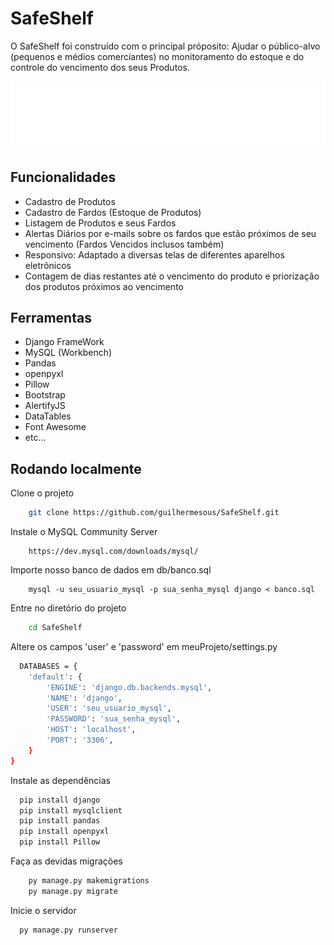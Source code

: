 
# SafeShelf

O SafeShelf foi construído com o principal próposito: Ajudar o público-alvo (pequenos e médios comerciantes) no monitoramento do estoque e do controle do vencimento dos seus Produtos.




![Logo](meuApp/static/meuApp/imagens/Picsart_24-03-04_12-57-56-236.png)


## Funcionalidades

- Cadastro de Produtos
- Cadastro de Fardos (Estoque de Produtos)
- Listagem de Produtos e seus Fardos
- Alertas Diários por e-mails sobre os fardos que estão próximos de seu vencimento (Fardos Vencidos inclusos também)
- Responsivo: Adaptado a diversas telas de diferentes aparelhos eletrônicos
- Contagem de dias restantes até o vencimento do produto e priorização dos produtos próximos ao vencimento

## Ferramentas
- Django FrameWork
- MySQL (Workbench)
- Pandas
- openpyxl
- Pillow
- Bootstrap
- AlertifyJS
- DataTables
- Font Awesome
- etc...


## Rodando localmente

Clone o projeto
```bash
    git clone https://github.com/guilhermesous/SafeShelf.git
```

Instale o MySQL Community Server
```
    https://dev.mysql.com/downloads/mysql/
```

Importe nosso banco de dados em db/banco.sql
```
    mysql -u seu_usuario_mysql -p sua_senha_mysql django < banco.sql
```


Entre no diretório do projeto

```bash
    cd SafeShelf
```

Altere os campos 'user' e 'password' em meuProjeto/settings.py
```bash
  DATABASES = {
    'default': {
        'ENGINE': 'django.db.backends.mysql',
        'NAME': 'django',
        'USER': 'seu_usuario_mysql',
        'PASSWORD': 'sua_senha_mysql',
        'HOST': 'localhost',
        'PORT': '3306',
    }
}
```

Instale as dependências

```bash
  pip install django
  pip install mysqlclient
  pip install pandas
  pip install openpyxl
  pip install Pillow
```

Faça as devidas migrações
```bash
    py manage.py makemigrations
    py manage.py migrate
```

Inicie o servidor

```bash
  py manage.py runserver
```

